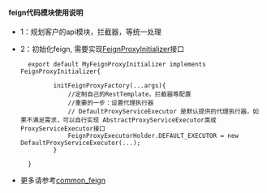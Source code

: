 
#### feign代码模块使用说明


- 1：规划客户的api模块，拦截器，等统一处理
- 2：初始化feign, 需要实现[FeignProxyInitializer](../packages/common_feign/src/proxy/feign/FeignProxyInitializer)接口

        export default MyFeignProxyInitializer implements FeignProxyInitializer{

               initFeignProxyFactory(...args){
                   //定制自己的RestTemplate，拦截器等配置
                   //重要的一步：设置代理执行器
                   // DefaultProxyServiceExecutor 是默认提供的代理执行器，如果不满足需求，可以自行实现 AbstractProxyServiceExecutor类或ProxyServiceExecutor接口
                   FeignProxyExecutorHolder.DEFAULT_EXECUTOR = new DefaultProxyServiceExecutor(...);
               }

        }

- 更多请参考[common_feign](../packages/common_feign/README.md)